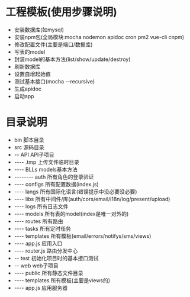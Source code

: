 # 工程模板(使用步骤说明)
- 安装数据库(如mysql)
- 安装npm包(全局模块:mocha nodemon apidoc cron pm2 vue-cli cnpm)
- 修改配置文件(主要是端口/数据库)
- 写表的model
- 封装model的基本方法(list/show/update/destroy)
- 刷新数据库
- 设置自增起始值
- 测试基本接口(mocha --recursive)
- 生成apidoc
- 启动app

# 目录说明
- bin 脚本目录
- src 源码目录
- -- API API子项目
- ---- .tmp 上传文件临时目录
- ---- BLLs models基本方法
- --------  auth 所有角色的登录验证
- ---- configs 所有配置数据(index.js)
- ---- langs 所有国际化语言(错误提示中没必要没必要)
- ---- libs 所有中间件/库(auth/cors/email/i18n/log/present/upload)
- ---- logs 所有日志文件
- ---- models 所有表的model(index是唯一对外的)
- ---- routes 所有路由
- ---- tasks 所有定时任务
- ---- templates 所有模板(email/errors/notifys/sms/views)
- ---- app.js 应用入口
- ---- router.js 路由分发中心
- -- test 初始化项目时的基本接口测试
- -- web web子项目
- ---- public 所有静态文件目录
- ---- templates 所有模板(主要是views的)
- ---- app.js 应用服务器